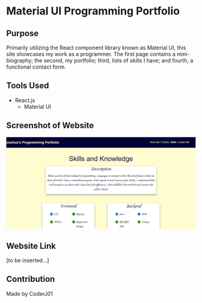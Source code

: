 # Material UI Programming Portfolio

## Purpose
Primarily utilizing the React component library known as Material UI, this site showcases my work as a programmer. The first page contains a mini-biography; the second, my portfolio; third, lists of skills I have; and fourth, a functional contact form.

## Tools Used
* React.js
    * Material UI

## Screenshot of Website
![Alt text](/images/image-screenshot.JPG?raw=true "MUI Programming Portfolio")

## Website Link
[to be inserted...]

## Contribution
Made by CoderJ01